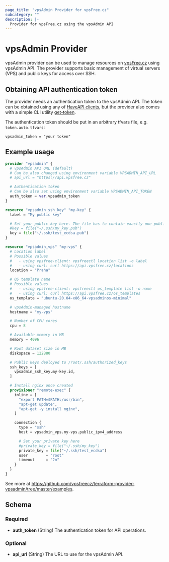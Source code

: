 ```yaml
---
page_title: "vpsAdmin Provider for vpsFree.cz"
subcategory: ""
description: |-
  Provider for vpsFree.cz using the vpsAdmin API
---
```


# vpsAdmin Provider
vpsAdmin provider can be used to manage resources on
[vpsFree.cz](https://vpsfree.org) using vpsAdmin API. The provider supports
basic management of virtual servers (VPS) and public keys for access over SSH.

## Obtaining API authentication token
The provider needs an authentication token to the vpsAdmin API. The token can
be obtained using any of [HaveAPI clients](https://github.com/vpsfreecz/haveapi),
but the provider also comes with a simple CLI utility
[get-token](https://github.com/vpsfreecz/terraform-provider-vpsadmin/tree/master/get-token).

The authentication token should be put in an arbitrary tfvars file, e.g.
`token.auto.tfvars`:

```
vpsadmin_token = "your token"
```

## Example usage
```terraform
provider "vpsadmin" {
  # vpsAdmin API URL (default)
  # Can be also changed using environment variable VPSADMIN_API_URL
  # api_url = "https://api.vpsfree.cz"

  # Authentication token
  # Can be also set using environment variable VPSADMIN_API_TOKEN
  auth_token = var.vpsadmin_token
}

resource "vpsadmin_ssh_key" "my-key" {
  label = "My public key"

  # Set your public key here. The file has to contain exactly one public key.
  #key = file("~/.ssh/my_key.pub")
  key = file("~/.ssh/test_ecdsa.pub")
}

resource "vpsadmin_vps" "my-vps" {
  # Location label
  # Possible values
  #   - using vpsfree-client: vpsfreectl location list -o label
  #   - using curl: curl https://api.vpsfree.cz/locations
  location = "Praha"

  # OS template name
  # Possible values
  #   - using vpsfree-client: vpsfreectl os_template list -o name
  #   - using curl: curl https://api.vpsfree.cz/os_templates
  os_template = "ubuntu-20.04-x86_64-vpsadminos-minimal"

  # vpsAdmin-managed hostname
  hostname = "my-vps"

  # Number of CPU cores
  cpu = 8

  # Available memory in MB
  memory = 4096

  # Root dataset size in MB
  diskspace = 122880

  # Public keys deployed to /root/.ssh/authorized_keys
  ssh_keys = [
    vpsadmin_ssh_key.my-key.id,
  ]

  # Install nginx once created
  provisioner "remote-exec" {
    inline = [
      "export PATH=$PATH:/usr/bin",
      "apt-get update",
      "apt-get -y install nginx",
    ]

    connection {
      type = "ssh"
      host = vpsadmin_vps.my-vps.public_ipv4_address

      # Set your private key here
      #private_key = file("~/.ssh/my_key")
      private_key = file("~/.ssh/test_ecdsa")
      user        = "root"
      timeout     = "2m"
    }
  }
}
```

See more at https://github.com/vpsfreecz/terraform-provider-vpsadmin/tree/master/examples.

<!-- schema generated by tfplugindocs -->
## Schema

### Required

- **auth_token** (String) The authentication token for API operations.

### Optional

- **api_url** (String) The URL to use for the vpsAdmin API.
